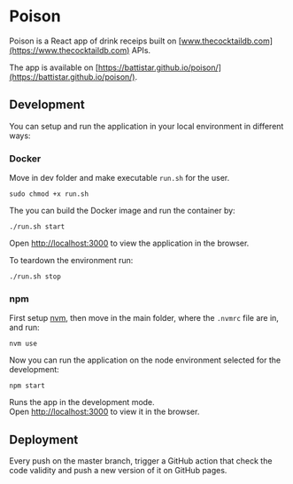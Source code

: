 # Poison

Poison is a React app of drink receips built on [www.thecocktaildb.com](https://www.thecocktaildb.com) APIs.

The app is available on [https://battistar.github.io/poison/](https://battistar.github.io/poison/).

## Development

You can setup and run the application in your local environment in different ways:

### Docker

Move in dev folder and make executable `run.sh` for the user.

```shell
sudo chmod +x run.sh
```

The you can build the Docker image and run the container by:

```shell
./run.sh start
```

Open [http://localhost:3000](http://localhost:3000) to view the application in the browser.

To teardown the environment run:

```shell
./run.sh stop
```

### npm

First setup [nvm](https://github.com/nvm-sh/nvm), then move in the main folder, where the `.nvmrc` file are in, and run:

```shell
nvm use
```

Now you can run the application on the node environment selected for the development:

```shell
npm start
```
Runs the app in the development mode.\
Open [http://localhost:3000](http://localhost:3000) to view it in the browser.

## Deployment

Every push on the master branch, trigger a GitHub action that check the code validity and push a new version of it on GitHub pages.